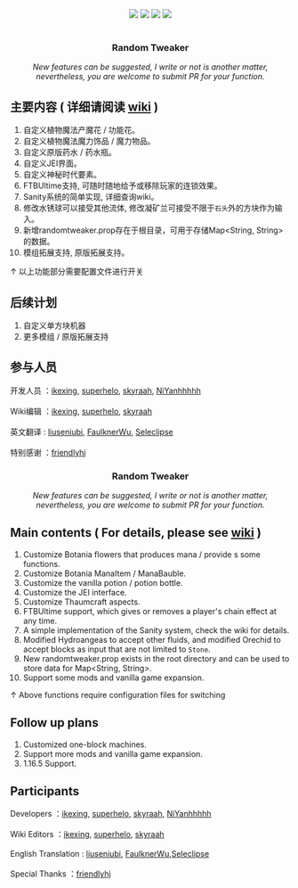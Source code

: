 <div align="center">
    <a herf="https://github.com/ikexing-cn/RandomTweaker/issues"> <img src="https://img.shields.io/github/issues/ikexing-cn/RandomTweaker?color=orange&logo=github&style=flat-square"></a>
    <a herf="https://github.com/ikexing-cn/RandomTweaker/network/members"> <img src="https://img.shields.io/github/forks/ikexing-cn/RandomTweaker?color=red&logo=github&style=flat-square"></a>
    <a herf="https://github.com/ikexing-cn/RandomTweaker/stargazers"> <img src="https://img.shields.io/github/stars/ikexing-cn/RandomTweaker?logo=github&style=flat-square"></a>
    <a herf="https://github.com/ikexing-cn/RandomTweaker/blob/master/LICENSE"> <img src="https://img.shields.io/github/license/ikexing-cn/RandomTweaker?color=green&logo=github&style=flat-square"></a>
</div><br />

<div align="center">
    <h3 align="center">Random Tweaker</h3>
    <i> New features can be suggested, I write or not is another matter, nevertheless, you are welcome to submit PR for your function. </i>
</div>

## 主要内容 ( 详细请阅读 [wiki](https://github.com/ikexing-cn/RandomTweaker/wiki) )
1. 自定义植物魔法产魔花 / 功能花。
2. 自定义植物魔法魔力饰品 / 魔力物品。
3. 自定义原版药水 / 药水瓶。
4. 自定义JEI界面。
5. 自定义神秘时代要素。
6. FTBUltime支持, 可随时随地给予或移除玩家的连锁效果。
7. Sanity系统的简单实现, 详细查询wiki。
8. 修改水锈球可以接受其他流体, 修改凝矿兰可接受不限于`石头`外的方块作为输入。
9. 新增randomtweaker.prop存在于根目录，可用于存储Map<String, String>的数据。
10. 模组拓展支持, 原版拓展支持。

↑ 以上功能部分需要配置文件进行开关

## 后续计划
1. 自定义单方块机器
2. 更多模组 / 原版拓展支持

## 参与人员

开发人员 ：[ikexing](https://github.com/ikexing-cn), [superhelo](https://github.com/XHL315), [skyraah](https://github.com/skyraah), [NiYanhhhhh](https://github.com/NiYanhhhhh) <br /><br />
Wiki编辑 ：[ikexing](https://github.com/ikexing-cn), [superhelo](https://github.com/XHL315), [skyraah](https://github.com/skyraah) <br /><br />
英文翻译 : [liuseniubi](https://github.com/liuseniubi), [FaulknerWu](https://github.com/FaulknerWu), [Seleclipse](https://github.com/lunareclipse-64) <br /><br />
特别感谢 ：[friendlyhj](https://github.com/friendlyhj)

<div align="center">
    <h3 align="center">Random Tweaker</h3>
    <i> New features can be suggested, I write or not is another matter, nevertheless, you are welcome to submit PR for your function. </i>
</div>

## Main contents ( For details, please see [wiki](https://github.com/ikexing-cn/RandomTweaker/wiki) )
1. Customize Botania flowers that produces mana / provide s some functions.
2. Customize Botania ManaItem / ManaBauble.
3. Customize the vanilla potion / potion bottle.
4. Customize the JEI interface.
5. Customize Thaumcraft aspects.
6. FTBUltime support, which gives or removes a player's chain effect at any time.
7. A simple implementation of the Sanity system, check the wiki for details.
8. Modified Hydroangeas to accept other fluids, and modified Orechid to accept blocks as input that are not limited to `Stone`.
9. New randomtweaker.prop exists in the root directory and can be used to store data for Map<String, String>.
10. Support some mods and vanilla game expansion.

↑ Above functions require configuration files for switching

## Follow up plans
1. Customized one-block machines.
2. Support more mods and vanilla game expansion.
3. 1.16.5 Support.

## Participants

Developers ：[ikexing](https://github.com/ikexing-cn), [superhelo](https://github.com/XHL315), [skyraah](https://github.com/skyraah), [NiYanhhhhh](https://github.com/NiYanhhhhh) <br /><br />
Wiki Editors ：[ikexing](https://github.com/ikexing-cn), [superhelo](https://github.com/XHL315), [skyraah](https://github.com/skyraah) <br /><br />
English Translation : [liuseniubi](https://github.com/liuseniubi), [FaulknerWu](https://github.com/FaulknerWu),[Seleclipse](https://github.com/lunareclipse-64) <br /><br />
Special Thanks ：[friendlyhj](https://github.com/friendlyhj)
